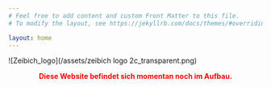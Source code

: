 ```yaml
---
# Feel free to add content and custom Front Matter to this file.
# To modify the layout, see https://jekyllrb.com/docs/themes/#overriding-theme-defaults

layout: home
---
```

![Zeibich_logo](/assets/zeibich logo 2c_transparent.png)

<center><font color="red"><b> Diese Website befindet sich momentan noch im Aufbau.</b></font></center>
